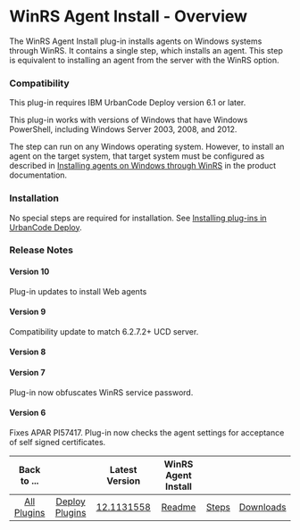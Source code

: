 
# WinRS Agent Install - Overview


The WinRS Agent Install plug-in installs agents on Windows systems through WinRS. It contains a single step, which installs an agent. This step is equivalent to installing an agent from the server with the WinRS option.

### Compatibility

This plug-in requires IBM UrbanCode Deploy version 6.1 or later.

This plug-in works with versions of Windows that have Windows PowerShell, including Windows Server 2003, 2008, and 2012.

The step can run on any Windows operating system. However, to install an agent on the target system, that target system must be configured as described in [Installing agents on Windows through WinRS](https://www.ibm.com/docs/en/urbancode-deploy/7.2.3?topic=agents-installing-windows-through-winrs) in the product documentation.

### **Installation**

No special steps are required for installation. See [Installing plug-ins in UrbanCode Deploy](https://community.ibm.com/community/user/wasdevops/blogs/laurel-dickson-bull1/2022/06/13/install-plugins "Installing plug-ins in UrbanCode Deploy").

### Release Notes

#### Version 10

Plug-in updates to install Web agents

#### Version 9

Compatibility update to match 6.2.7.2+ UCD server.

#### Version 8

#### Version 7

Plug-in now obfuscates WinRS service password.

#### Version 6

Fixes APAR PI57417. Plug-in now checks the agent settings for acceptance of self signed certificates.


|Back to ...||Latest Version|WinRS Agent Install |||
| :---: | :---: | :---: | :---: | :---: | :---: |
|[All Plugins](../../index.md)|[Deploy Plugins](../README.md)|[12.1131558](https://raw.githubusercontent.com/UrbanCode/IBM-UCD-PLUGINS/main/files/WinRSAgentInstall/ucd-WinRSAgentInstall-12.1131558.zip)|[Readme](README.md)|[Steps](steps.md)|[Downloads](downloads.md)|
